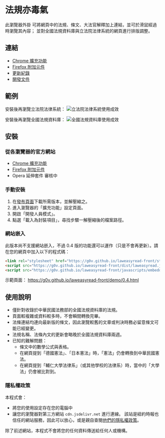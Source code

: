 # 法規亦毒氣

此瀏覽器外掛
可將網頁中的法規、條文、大法官解釋加上連結，並可於滑鼠經過時瀏覽其內容；
並對全國法規資料庫與立法院法律系統的網頁進行排版調整。


## 連結

* [Chrome 擴充功能](https://chrome.google.com/webstore/detail/iedodmlnmhobigohbkalkkjlbmdkjalj)
* [Firefox 附加元件](https://addons.mozilla.org/zh-TW/firefox/addon/laweasyread/)
* [更新紀錄](changelog.md)
* [開發文件](README-dev.md)


## 範例

安裝後再瀏覽立法院法律系統：
![立法院法律系統使用成效](https://g0v.github.io/laweasyread-front/images/demo_lis.ly.png)

安裝後再瀏覽全國法規資料庫：
![全國法規資料庫使用成效](https://g0v.github.io/laweasyread-front/images/demo_moj.png)


## 安裝

### 從各瀏覽器的官方網站

* [Chrome 擴充功能](https://chrome.google.com/webstore/detail/iedodmlnmhobigohbkalkkjlbmdkjalj)
* [Firefox 附加元件](https://addons.mozilla.org/zh-TW/firefox/addon/laweasyread/)
* Opera 延伸套件 審核中


### 手動安裝

1. 在[發布頁面](https://github.com/g0v/laweasyread-front/tree/gh-pages/dist)下載所需版本，並解壓縮之。
2. 進入瀏覽器的「擴充功能」設定頁面。
3. 開啟「開發人員模式」。
4. 點選「載入為封裝項目」，尋找步驟一解壓縮後的檔案路徑。


### 網站嵌入

此版本尚不支援網站嵌入，不過 0.4 版的功能還可以運作（只是不會再更新）。請在您的網頁中加入以下的程式碼：

```html
<link rel="stylesheet" href="https://g0v.github.io/laweasyread-front/stylesheets/main.css" crossorigin="anonymous">
<script src="https://g0v.github.io/laweasyread-front/dist/laweasyread.js" crossorigin="anonymous"></script>
<script src="https://g0v.github.io/laweasyread-front/javascripts/embedded2.js" crossorigin="anonymous"></script>
```

示範頁面： https://g0v.github.io/laweasyread-front/demo/0.4.html


## 使用說明

* 僅針對收錄於中華民國法務部的全國法規資料庫的法規。
* 頁面較複雜或資料較多時，不會瞬間轉換完畢。
* 法條連結均連向最新版的條文，因此瀏覽較舊的文章或判決時務必留意條文可能已經變更。
* 法規名稱、法條內文的更新會略晚於全國法規資料庫兩週。
* 已知的難解問題：
  * 條文中的數學公式與表格。
  * 在網頁提到「德國憲法」、「日本憲法」時，「憲法」仍會轉換到中華民國憲法。
  * 在網頁提到「輔仁大學法律系」（或其他學校的法律系）時，當中的「大學法」仍會被比對到。


### 隱私權政策

本程式會：
* 將您的使用設定存在您的電腦中
* 讓您的瀏覽器對第三方網站 `cdn.jsdelivr.net` 進行連線。
  該站是紐約時報也信任的網站服務，因此可以放心，或是親自查閱[他們的隱私權政策](https://www.jsdelivr.com/privacy-policy-jsdelivr-net)。

除了前述網站，本程式不會將您的任何資料傳送給任何人或機構。
